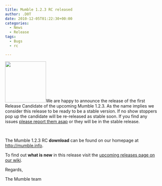 ```yaml
---
title: Mumble 1.2.3 RC released
author: .D0T
date: 2010-12-05T01:22:30+00:00
categories:
  - News
  - Release
tags:
  - Bugs
  - rc

---
```

<div>
  <img class="alignleft size-full wp-image-232" title="Mumblesoftwarelogo" src="http://blog.mumble.info/wp-uploads/2010/12/Mumblesoftwarelogo.png" alt="" width="135" height="135" />We are happy to announce the release of the first Release Candidate of the upcoming Mumble 1.2.3. As the name implies we consider this release to be ready to be a stable version. If no show stoppers pop up the candidate will be re-released as stable soon. If you find any issues <a href="http://blog.mumble.info/exterminate/">please report them asap</a> or they will be in the stable release.
</div>

&nbsp;

The Mumble 1.2.3 RC **download** can be found on our homepage at <http://mumble.info>.
  
To find out **what is new** in this release visit the [upcoming releases page on our wiki][1].

Regards,
  
The Mumble team

 [1]: http://mumble.sourceforge.net/1.2.3